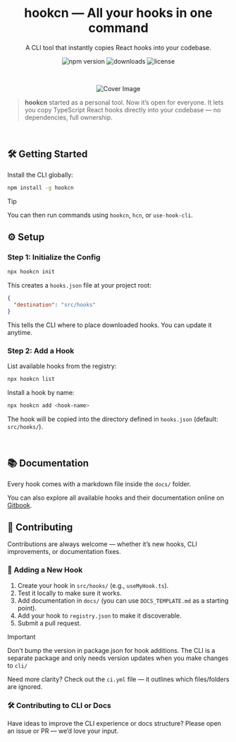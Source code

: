 <div align="center">

# hookcn — All your hooks in one command

A CLI tool that instantly copies React hooks into your codebase.

![npm version](https://img.shields.io/npm/v/hookcn.svg)
![downloads](https://img.shields.io/npm/dm/hookcn)
![license](https://img.shields.io/npm/l/hookcn)

<br />

![Cover Image]()

</div>

> **hookcn** started as a personal tool. Now it’s open for everyone. It lets you copy TypeScript React hooks directly into your codebase — no dependencies, full ownership.

<br>

## 🛠 Getting Started

Install the CLI globally:

```bash
npm install -g hookcn
```

> [!TIP]
> You can then run commands using `hookcn`, `hcn`, or `use-hook-cli`.

## ⚙️ Setup

### Step 1: Initialize the Config

```bash
npx hookcn init
```

This creates a `hooks.json` file at your project root:

```json
{
  "destination": "src/hooks"
}
```

This tells the CLI where to place downloaded hooks. You can update it anytime.

### Step 2: Add a Hook

List available hooks from the registry:

```bash
npx hookcn list
```

Install a hook by name:

```bash
npx hookcn add <hook-name>
```

The hook will be copied into the directory defined in `hooks.json` (default: `src/hooks/`).

<br>

## 📚 Documentation

Every hook comes with a markdown file inside the `docs/` folder.

You can also explore all available hooks and their documentation online on [Gitbook](https://azlanibrahim.gitbook.io/hookcn/).

## 🤝 Contributing

Contributions are always welcome — whether it’s new hooks, CLI improvements, or documentation fixes.

### 🔧 Adding a New Hook

1. Create your hook in `src/hooks/` (e.g., `useMyHook.ts`).
2. Test it locally to make sure it works.
3. Add documentation in `docs/` (you can use `DOCS_TEMPLATE.md` as a starting point).
4. Add your hook to `registry.json` to make it discoverable.
5. Submit a pull request.

> [!IMPORTANT]
> Don't bump the version in package.json for hook additions. The CLI is a separate package and only needs version updates when you make changes to `cli/`

Need more clarity? Check out the `ci.yml` file — it outlines which files/folders are ignored.

### 🛠 Contributing to CLI or Docs

Have ideas to improve the CLI experience or docs structure? Please open an issue or PR — we’d love your input.
